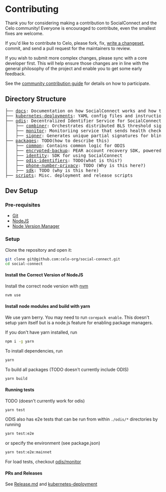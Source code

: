 # Contributing

Thank you for considering making a contribution to SocialConnect and the Celo community!
Everyone is encouraged to contribute, even the smallest fixes are welcome.

If you'd like to contribute to Celo, please fork, fix, [write a changeset](../RELEASE.md), commit, and send a pull request for the maintainers to review.

If you wish to submit more complex changes, please sync with a core developer first.
This will help ensure those changes are in line with the general philosophy of the project
and enable you to get some early feedback.

See the [community contribution guide](https://docs.celo.org/community/contributing) for details on how to participate.

## Directory Structure


<pre>
├── <a href="./docs">docs</a>: Documentation on how SocialConnect works and how to use it
├── <a href="./kubernetes-deployments">kubernetes-deployments</a>: YAML config files and instructions for ODIS deployment
├── <a href="./odis">odis</a>: Decentralized Identifier Service for SocialConnect
│   ├── <a href="./odis/combiner">combiner</a>: Orchestrates distributed BLS threshold signing with the set of ODIS signers - requests and combines partial signatures. 
│   ├── <a href="./odis/monitor">monitor</a>: Monitoriing service that sends health checks to deployed ODIS instances. Also contains code for load testing. 
│   ├── <a href="./odis/signer">signer</a>: Generates unique partial signatures for blinded messages
├── <a href="./packages">packages</a>: TODO(how to describe this)
│   ├── <a href="./packages/common">common</a>: Contains common logic for ODIS
│   ├── <a href="./packages/encrypted-backup">encrypted-backup</a>: PEAR account recovery SDK, powered by ODIS.
│   ├── <a href="./packages/identity">identity</a>: SDK for using SocialConnect
│   ├── <a href="./packages/odis-identifiers">odis-identifiers</a>: TODO(what is this?)
│   ├── <a href="./packages/phone-number-privacy">phone-number-privacy</a>: TODO (Why is this here?)
│   ├── <a href="./packages/sdk">sdk</a>: TODO (why is this here)
├── <a href="./scripts">scripts</a>: Misc. deployment and release scripts
</pre>

## Dev Setup

### Pre-requisites

* [Git](https://git-scm.com/downloads)
* [NodeJS](https://nodejs.org/en/download/)
* [Node Version Manager](https://github.com/nvm-sh/nvm)

### Setup

Clone the repository and open it:

```bash
git clone git@github.com:celo-org/social-connect.git
cd social-connect
```

#### Install the Correct Version of NodeJS

Install the correct node version with [nvm](https://github.com/nvm-sh/nvm)

```bash
nvm use
```

#### Install node modules and build with yarn

We use yarn berry. You may need to run `corepack enable`. This doesn't setup yarn itself but is a node.js feature for enabling package managers.

If you don't have yarn installed, run

```bash
npm i -g yarn
```

To install dependencies, run

```bash
yarn
```

To build all packages (TODO doesn't currently include ODIS)

```bash
yarn build
```

#### Running tests

TODO (doesn't currently work for odis)

```bash
yarn test
```

ODIS also has e2e tests that can be run from within `./odis/*` directories by running 
```bash
yarn test:e2e
````
or specify the environment (see package.json) 

```bash
yarn test:e2e:mainnet
```

For load tests, checkout [odis/monitor](../odis/monitor/README.md)

#### PRs and Releases

See [Release.md](../RELEASE.md) and [kubernetes-deployment](/kubernetes-deployment)